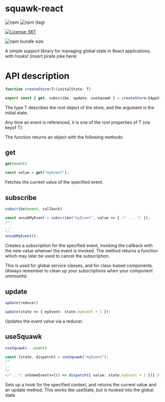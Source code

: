 # squawk-react
![npm](https://img.shields.io/npm/v/squawk-react.svg?label=Latest%20stable)
![npm (tag)](https://img.shields.io/npm/v/squawk-react/beta.svg?label=Latest%20beta)

[![License: MIT](https://img.shields.io/badge/License-MIT-yellow.svg)](https://opensource.org/licenses/MIT)

![npm bundle size](https://img.shields.io/bundlephobia/minzip/squawk-react.svg)

A simple support library for managing global state in React applications, with hooks! (insert pirate joke here)


# API description

```typescript
function createStore<T>(initalState: T)

export const { get, subscribe, update, useSquawk } = createStore<IAppState>({ /* ... */ })
```

The type T describes the root object of the store, and the argument is the initial state. 

Any time an event is referenced, it is one of the root properties of T (via keyof T). 

The function returns an object with the following methods:

## get

```typescript
get(event)

const value = get("myEvent");
```

Fetches the current value of the specified event.

## subscribe

```typescript
subscribe(event, callback)

const unsubMyEvent = subscribe("myEvent", value => { /* ... */ });
/*
...
*/
unsubMyEvent();
```

Creates a subscription for the specified event, invoking the callback with the new value whenver the event is invoked. The method returns a function which may later be used to cancel the subscription.

This is used for global service classes, and for class-based components. (Always remember to clean up your subscriptions when your component unmounts)

## update

```typescript
update(reducer)

update(state => { myEvent: state.myEvent + 1 });
```

Updates the event value via a reducer.

## useSquawk

```typescript
useSquawk(...event)

const [state, dispatch] = useSquawk("myEvent");
/*
..
*/
</*...*/ onSomeEvent=>{() => dispatch({ value: state.myEvent + 1 })} />
```

Sets up a hook for the specified context, and returns the current value and an update method. This works like useState, but is hooked into the global state
